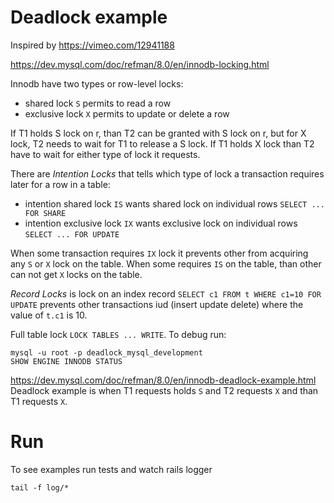 # Deadlock example

Inspired by https://vimeo.com/12941188

https://dev.mysql.com/doc/refman/8.0/en/innodb-locking.html

Innodb have two types or row-level locks:

* shared lock `S` permits to read a row
* exclusive lock `X` permits to update or delete a row

If T1 holds S lock on r, than T2 can be granted with S lock on r, but for X
lock, T2 needs to wait for T1 to release a S lock.
If T1 holds X lock than T2 have to wait for either type of lock it requests.

There are *Intention Locks* that tells which type of lock a transaction requires
later for a row in a table:

* intention shared lock `IS` wants shared lock on individual rows `SELECT ...
  FOR SHARE`
* intention exclusive lock `IX` wants exclusive lock on individual rows `SELECT
  ... FOR UPDATE`

When some transaction requires `IX` lock it prevents other from acquiring any
`S` or `X` lock on the table. When some requires `IS` on the table, than other
can not get `X` locks on the table.

*Record Locks* is lock on an index record `SELECT c1 FROM t WHERE c1=10 FOR
UPDATE` prevents other transactions iud (insert update delete) where the value
of `t.c1` is 10.

Full table lock `LOCK TABLES ... WRITE`.
To debug run:

~~~
mysql -u root -p deadlock_mysql_development
SHOW ENGINE INNODB STATUS
~~~

https://dev.mysql.com/doc/refman/8.0/en/innodb-deadlock-example.html
Deadlock example is when T1 requests holds `S` and T2 requests `X` and than T1
requests `X`.

# Run

To see examples run tests and watch rails logger

~~~
tail -f log/*
~~~
